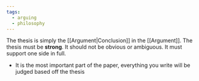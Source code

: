 ```yaml
---
tags:
  - arguing
  - philosophy
---
```

The thesis is simply the [[Argument|Conclusion]] in the [[Argument]].
The thesis must be **strong**. It should not be obvious or ambiguous. It must support one side in full.
- It is the most important part of the paper, everything you write will be judged based off the thesis